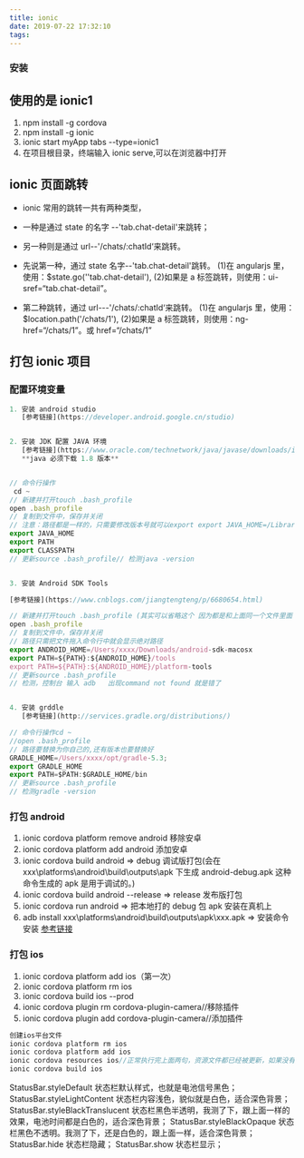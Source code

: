 ```yaml
---
title: ionic
date: 2019-07-22 17:32:10
tags:
---
```


### 安装

## 使用的是 ionic1

1. npm install -g cordova
2. npm install -g ionic
3. ionic start myApp tabs --type=ionic1
4. 在项目根目录，终端输入 ionic serve,可以在浏览器中打开

<!-- more -->

## ionic 页面跳转

- ionic 常用的跳转一共有两种类型，

- 一种是通过 state 的名字
  --'tab.chat-detail'来跳转；
- 另一种则是通过 url--'/chats/:chatId‘来跳转。
- 先说第一种，通过 state 名字--'tab.chat-detail'跳转。
  (1)在 angularjs 里，使用：\$state.go(''tab.chat-detail'),
  (2)如果是 a 标签跳转，则使用：ui-sref=“tab.chat-detail”。
- 第二种跳转，通过 url---'/chats/:chatId‘来跳转。
  (1)在 angularjs 里，使用：\$location.path('/chats/1'),
  (2)如果是 a 标签跳转，则使用：ng-href=“/chats/1”。或 href=“/chats/1”

## 打包 ionic 项目

### 配置环境变量

```js
1. 安装 android studio
   [参考链接](https://developer.android.google.cn/studio)


2. 安装 JDK 配置 JAVA 环境
   [参考链接](https://www.oracle.com/technetwork/java/javase/downloads/index.html)
   **java 必须下载 1.8 版本**


// 命令行操作
 cd ~
// 新建并打开touch .bash_profile
open .bash_profile
// 复制到文件中，保存并关闭
// 注意：路径都是一样的，只需要修改版本号就可以export export JAVA_HOME=/Library/Java/JavaVirtualMachines/jdk1.8.0_201.jdk/Contents/HomePATH=$JAVA_HOME/bin:$PATH:.CLASSPATH=$JAVA_HOME/lib/tools.jar:$JAVA_HOME/lib/dt.jar:.
export JAVA_HOME
export PATH
export CLASSPATH
// 更新source .bash_profile// 检测java -version


3. 安装 Android SDK Tools

[参考链接](https://www.cnblogs.com/jiangtengteng/p/6680654.html)

// 新建并打开touch .bash_profile (其实可以省略这个 因为都是和上面同一个文件里面 添加)
open .bash_profile
// 复制到文件中，保存并关闭
// 路径只需把文件拖入命令行中就会显示绝对路径
export ANDROID_HOME=/Users/xxxx/Downloads/android-sdk-macosx
export PATH=${PATH}:${ANDROID_HOME}/tools
export PATH=${PATH}:${ANDROID_HOME}/platform-tools
// 更新source .bash_profile
// 检测，控制台 输入 adb   出现command not found 就是错了


4. 安装 grddle
   [参考链接](http://services.gradle.org/distributions/)

// 命令行操作cd ~
//open .bash_profile 
// 路径要替换为你自己的,还有版本也要替换好
GRADLE_HOME=/Users/xxxx/opt/gradle-5.3;
export GRADLE_HOME
export PATH=$PATH:$GRADLE_HOME/bin
// 更新source .bash_profile
// 检测gradle -version

```

### 打包 android

1. ionic cordova platform remove android 移除安卓
2. ionic cordova platform add android 添加安卓
3. ionic cordova build android => debug 调试版打包(会在 xxx\platforms\android\build\outputs\apk 下生成 android-debug.apk 这种命令生成的 apk 是用于调试的。)
4. ionic cordova build android --release => release 发布版打包
5. ionic cordova run android => 把本地打的 debug 包 apk 安装在真机上
6. adb install xxx\platforms\android\build\outputs\apk\xxx.apk => 安装命令安装
   [参考链接](https://my.oschina.net/u/2949632/blog/1186414)

### 打包 ios

1. ionic cordova platform add ios（第一次）
2. ionic cordova platform rm ios
3. ionic cordova build ios --prod
4. ionic cordova plugin rm cordova-plugin-camera//移除插件
5. ionic cordova plugin add cordova-plugin-camera//添加插件

```js
创建ios平台文件
ionic cordova platform rm ios
ionic cordova platform add ios
ionic cordova resources ios//正常执行完上面两句，资源文件都已经被更新，如果没有更新则执行本行命令
ionic cordova build ios
```

StatusBar.styleDefault 状态栏默认样式，也就是电池信号黑色；
StatusBar.styleLightContent 状态栏内容浅色，貌似就是白色，适合深色背景；
StatusBar.styleBlackTranslucent 状态栏黑色半透明，我测了下，跟上面一样的效果，电池时间都是白色的，适合深色背景；
StatusBar.styleBlackOpaque 状态栏黑色不透明。我测了下，还是白色的，跟上面一样，适合深色背景；
StatusBar.hide 状态栏隐藏；
StatusBar.show 状态栏显示；
